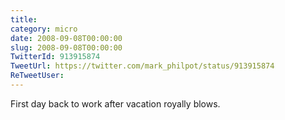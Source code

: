 ```yaml
---
title: 
category: micro
date: 2008-09-08T00:00:00
slug: 2008-09-08T00:00:00
TwitterId: 913915874
TweetUrl: https://twitter.com/mark_philpot/status/913915874
ReTweetUser: 
---
```


First day back to work after vacation royally blows.